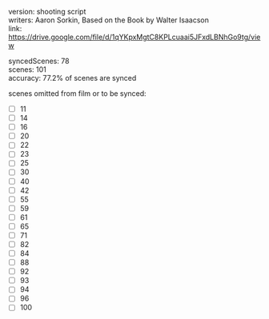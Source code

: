 version: shooting script  
writers: Aaron Sorkin, Based on the Book by Walter Isaacson   
link: https://drive.google.com/file/d/1qYKpxMgtC8KPLcuaai5JFxdLBNhGo9tg/view  

syncedScenes: 78  
scenes: 101  
accuracy: 77.2% of scenes are synced  

scenes omitted from film or to be synced:  
- [ ] 11  
- [ ] 14  
- [ ] 16  
- [ ] 20  
- [ ] 22  
- [ ] 23  
- [ ] 25  
- [ ] 30  
- [ ] 40  
- [ ] 42  
- [ ] 55  
- [ ] 59  
- [ ] 61  
- [ ] 65  
- [ ] 71  
- [ ] 82  
- [ ] 84  
- [ ] 88  
- [ ] 92  
- [ ] 93  
- [ ] 94  
- [ ] 96  
- [ ] 100  